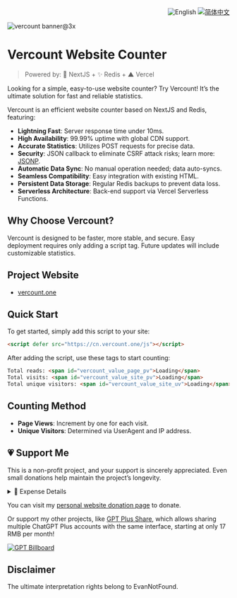<div align="right">
  <img src="https://img.shields.io/badge/-English-4A628A?style=for-the-badge" alt="English" />
  <a title="zh-CN" href="README.md">  <img src="https://img.shields.io/badge/-%E7%AE%80%E4%BD%93%E4%B8%AD%E6%96%87-545759?style=for-the-badge" alt="简体中文"></a>
</div>

![vercount banner@3x](https://github.com/user-attachments/assets/e41667c9-f5f3-426f-b9f0-ece87d404840)

# Vercount Website Counter

> Powered by: 🚀 NextJS + ✨ Redis + ▲ Vercel

Looking for a simple, easy-to-use website counter? Try Vercount! It’s the ultimate solution for fast and reliable statistics.

Vercount is an efficient website counter based on NextJS and Redis, featuring:

- **Lightning Fast**: Server response time under 10ms.
- **High Availability**: 99.99% uptime with global CDN support.
- **Accurate Statistics**: Utilizes POST requests for precise data.
- **Security**: JSON callback to eliminate CSRF attack risks; learn more: [JSONP](https://en.wikipedia.org/wiki/JSONP).
- **Automatic Data Sync**: No manual operation needed; data auto-syncs.
- **Seamless Compatibility**: Easy integration with existing HTML.
- **Persistent Data Storage**: Regular Redis backups to prevent data loss.
- **Serverless Architecture**: Back-end support via Vercel Serverless Functions.

## Why Choose Vercount?

Vercount is designed to be faster, more stable, and secure. Easy deployment requires only adding a script tag. Future updates will include customizable statistics.

## Project Website

- [vercount.one](https://vercount.one)

## Quick Start

To get started, simply add this script to your site:

```html
<script defer src="https://cn.vercount.one/js"></script>
```

After adding the script, use these tags to start counting:

```html
Total reads: <span id="vercount_value_page_pv">Loading</span>
Total visits: <span id="vercount_value_site_pv">Loading</span>
Total unique visitors: <span id="vercount_value_site_uv">Loading</span>
```

## Counting Method

- **Page Views**: Increment by one for each visit.
- **Unique Visitors**: Determined via UserAgent and IP address.

## 💗 Support Me

This is a non-profit project, and your support is sincerely appreciated. Even small donations help maintain the project’s longevity.

<details><summary>📝 Expense Details</summary>
I cover the operation costs personally, including Vercel fees and database server costs. Monthly and annual expenses are as follows:

Monthly expenses:
- Vercel Pro subscription: $20 USD
- Vercel Function Invocations: $1 USD
- Edge Middleware Invocations: $1 USD
- Total: approx. ¥154 CNY

Annual expenses:
- Database server fees: $40 USD
- Domain fees: $15 USD
- Total: approx. ¥390 CNY

I hope for your support as the project grows.
</details>

You can visit my [personal website donation page](https://evannotfound.com/sponsor) to donate.

Or support my other projects, like [GPT Plus Share](https://gpt.oknice.ca), which allows sharing multiple ChatGPT Plus accounts with the same interface, starting at only 17 RMB per month!

[![GPT Billboard](https://github.com/EvanNotFound/hexo-theme-redefine/assets/68590232/55346629-cd54-45a4-9b31-3f979750b0c0)](https://gpt.oknice.ca)

## Disclaimer

The ultimate interpretation rights belong to EvanNotFound.
